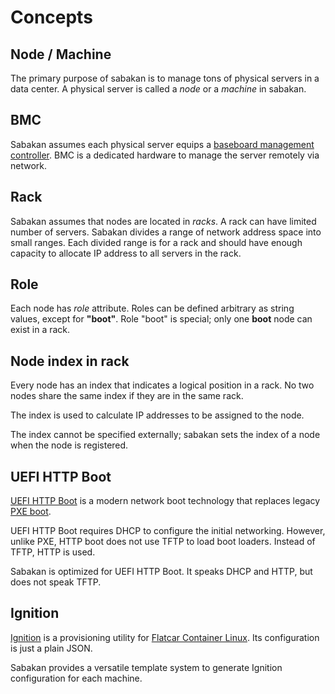 Concepts
========

Node / Machine
--------------

The primary purpose of sabakan is to manage tons of physical servers in a data center.
A physical server is called a *node* or a *machine* in sabakan.

BMC
---

Sabakan assumes each physical server equips a [baseboard management controller][BMC].
BMC is a dedicated hardware to manage the server remotely via network.

Rack
----

Sabakan assumes that nodes are located in *racks*.  A rack can have limited number
of servers.  Sabakan divides a range of network address space into small ranges.
Each divided range is for a rack and should have enough capacity to allocate IP
address to all servers in the rack.

Role
----

Each node has *role* attribute.  Roles can be defined arbitrary as string values,
except for **"boot"**.  Role "boot" is special; only one **boot** node can exist
in a rack.

Node index in rack
------------------

Every node has an index that indicates a logical position in a rack.
No two nodes share the same index if they are in the same rack.

The index is used to calculate IP addresses to be assigned to the node.

The index cannot be specified externally; sabakan sets the index of a node
when the node is registered.

UEFI HTTP Boot
--------------

[UEFI HTTP Boot][HTTPBoot] is a modern network boot technology that replaces
legacy [PXE boot](https://en.wikipedia.org/wiki/Preboot_Execution_Environment).

UEFI HTTP Boot requires DHCP to configure the initial networking.  However,
unlike PXE, HTTP boot does not use TFTP to load boot loaders.  Instead of TFTP,
HTTP is used.

Sabakan is optimized for UEFI HTTP Boot.  It speaks DHCP and HTTP, but does
not speak TFTP.

Ignition
--------

[Ignition][] is a provisioning utility for [Flatcar Container Linux][Flatcar].
Its configuration is just a plain JSON.

Sabakan provides a versatile template system to generate Ignition configuration
for each machine.

[BMC]: https://en.wikipedia.org/wiki/Intelligent_Platform_Management_Interface#Baseboard_management_controller
[HTTPBoot]: https://github.com/tianocore/tianocore.github.io/wiki/HTTP-Boot
[Ignition]: https://coreos.com/ignition/docs/latest/
[Flatcar]: https://docs.flatcar.org/
